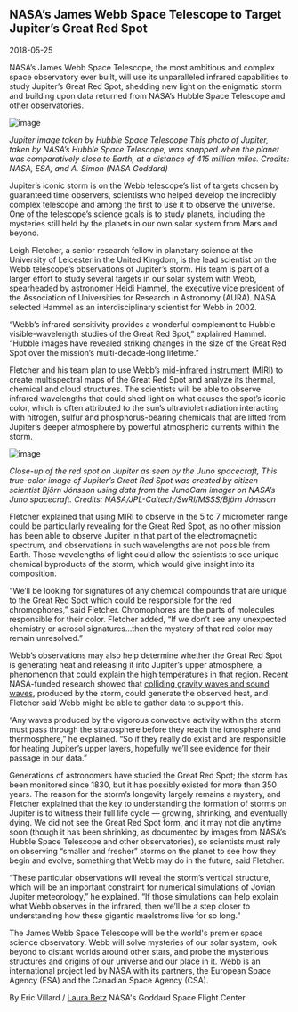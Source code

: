 ## NASA’s James Webb Space Telescope to Target Jupiter’s Great Red Spot
2018-05-25

NASA’s James Webb Space Telescope, the most ambitious and complex space observatory ever built, will use its unparalleled infrared capabilities to study Jupiter’s Great Red Spot, shedding new light on the enigmatic storm and building upon data returned from NASA’s Hubble Space Telescope and other observatories.

![image](https://user-images.githubusercontent.com/4047392/186255648-790732d0-1912-4b6e-b976-17a5f1782de7.png)

_Jupiter image taken by Hubble Space Telescope
This photo of Jupiter, taken by NASA’s Hubble Space Telescope, was snapped when the planet was comparatively close to Earth, at a distance of 415 million miles.
Credits: NASA, ESA, and A. Simon (NASA Goddard)_

Jupiter’s iconic storm is on the Webb telescope’s list of targets chosen by guaranteed time observers, scientists who helped develop the incredibly complex telescope and  among the first to use it to observe the universe. One of the telescope’s science goals is to study planets, including the mysteries still held by the planets in our own solar system from Mars and beyond.

Leigh Fletcher, a senior research fellow in planetary science at the University of Leicester in the United Kingdom, is the lead scientist on the Webb telescope’s observations of Jupiter’s storm. His team is part of a larger effort to study several targets in our solar system with Webb, spearheaded by astronomer Heidi Hammel, the executive vice president of the Association of Universities for Research in Astronomy (AURA). NASA selected Hammel as an interdisciplinary scientist for Webb in 2002.

“Webb’s infrared sensitivity provides a wonderful complement to Hubble visible-wavelength studies of the Great Red Spot,” explained Hammel. “Hubble images have revealed striking changes in the size of the Great Red Spot over the mission’s multi-decade-long lifetime.”

Fletcher and his team plan to use Webb’s [mid-infrared instrument](https://jwst.nasa.gov/miri.html) (MIRI) to create multispectral maps of the Great Red Spot and analyze its thermal, chemical and cloud structures. The scientists will be able to observe infrared wavelengths that could shed light on what causes the spot’s iconic color, which is often attributed to the sun’s ultraviolet radiation interacting with nitrogen, sulfur and phosphorus-bearing chemicals that are lifted from Jupiter’s deeper atmosphere by powerful atmospheric currents within the storm.

![image](https://user-images.githubusercontent.com/4047392/186255682-e10b4542-6d98-4064-868e-76f11e4d775c.png)

_Close-up of the red spot on Jupiter as seen by the Juno spacecraft,
This true-color image of Jupiter’s Great Red Spot was created by citizen scientist Björn Jónsson using data from the JunoCam imager on NASA’s Juno spacecraft.
Credits: NASA/JPL-Caltech/SwRI/MSSS/Björn Jónsson_

Fletcher explained that using MIRI to observe in the 5 to 7 micrometer range could be particularly revealing for the Great Red Spot, as no other mission has been able to observe Jupiter in that part of the electromagnetic spectrum, and observations in such wavelengths are not possible from Earth. Those wavelengths of light could allow the scientists to see unique chemical byproducts of the storm, which would give insight into its composition.

“We’ll be looking for signatures of any chemical compounds that are unique to the Great Red Spot which could be responsible for the red chromophores,” said Fletcher. Chromophores are the parts of molecules responsible for their color. Fletcher added, “If we don’t see any unexpected chemistry or aerosol signatures…then the mystery of that red color may remain unresolved.”

Webb’s observations may also help determine whether the Great Red Spot is generating heat and releasing it into Jupiter’s upper atmosphere, a phenomenon that could explain the high temperatures in that region. Recent NASA-funded research showed that [colliding gravity waves and sound waves](https://www.nasa.gov/feature/jupiter-s-great-red-spot-likely-a-massive-heat-source), produced by the storm, could generate the observed heat, and Fletcher said Webb might be able to gather data to support this.

“Any waves produced by the vigorous convective activity within the storm must pass through the stratosphere before they reach the ionosphere and thermosphere,” he explained. “So if they really do exist and are responsible for heating Jupiter’s upper layers, hopefully we’ll see evidence for their passage in our data.”

Generations of astronomers have studied the Great Red Spot; the storm has been monitored since 1830, but it has possibly existed for more than 350 years. The reason for the storm’s longevity largely remains a mystery, and Fletcher explained that the key to understanding the formation of storms on Jupiter is to witness their full life cycle — growing, shrinking, and eventually dying. We did not see the Great Red Spot form, and it may not die anytime soon (though it has been shrinking, as documented by images from NASA’s Hubble Space Telescope and other observatories), so scientists must rely on observing “smaller and fresher” storms on the planet to see how they begin and evolve, something that Webb may do in the future, said Fletcher.

“These particular observations will reveal the storm’s vertical structure, which will be an important constraint for numerical simulations of Jovian Jupiter meteorology,” he explained. “If those simulations can help explain what Webb observes in the infrared, then we’ll be a step closer to understanding how these gigantic maelstroms live for so long.”

The James Webb Space Telescope will be the world's premier space science observatory. Webb will solve mysteries of our solar system, look beyond to distant worlds around other stars, and probe the mysterious structures and origins of our universe and our place in it. Webb is an international project led by NASA with its partners, the European Space Agency (ESA) and the Canadian Space Agency (CSA).

By Eric Villard / [Laura Betz](mailto:laura.e.betz@nasa.gov)
NASA's Goddard Space Flight Center
